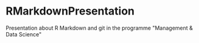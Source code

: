 # RMarkdownPresentation
Presentation about R Markdown and git in the programme "Management &amp; Data Science"
